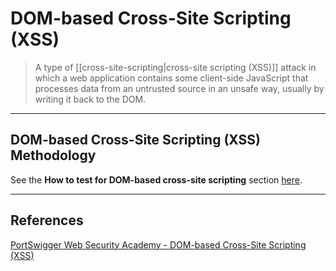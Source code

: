 # DOM-based Cross-Site Scripting (XSS)

> A type of [[cross-site-scripting|cross-site scripting (XSS)]] attack in which a web application contains some client-side JavaScript that processes data from an untrusted source in an unsafe way, usually by writing it back to the DOM.

---

## DOM-based Cross-Site Scripting (XSS) Methodology

See the **How to test for DOM-based cross-site scripting** section [here](https://portswigger.net/web-security/cross-site-scripting/dom-based).

---

## References 

[PortSwigger Web Security Academy - DOM-based Cross-Site Scripting (XSS)](https://portswigger.net/web-security/cross-site-scripting/dom-based)
